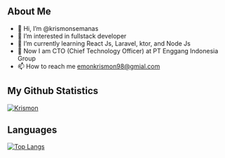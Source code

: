 ## About Me
- 👋 Hi, I’m @krismonsemanas
- 👀 I’m interested in fullstack developer
- 🌱 I’m currently learning React Js, Laravel, ktor, and Node Js
- 💞️ Now I am CTO (Chief Technology Officer) at PT Enggang Indonesia Group
- 📫 How to reach me emonkrismon98@gmial.com

## My Github Statistics
[![Krismon](https://github-readme-stats.vercel.app/api?username=krismonsemanas&count_private=true&show_icons=true)](https://github.com/krismonsemanas)

## Languages
[![Top Langs](https://github-readme-stats.vercel.app/api/top-langs/?username=krismonsemanas&layout=compact)](https://github.com/krismonsemanas)

<!---
krismonsemanas/krismonsemanas is a ✨ special ✨ repository because its `README.md` (this file) appears on your GitHub profile.
You can click the Preview link to take a look at your changes.
--->
